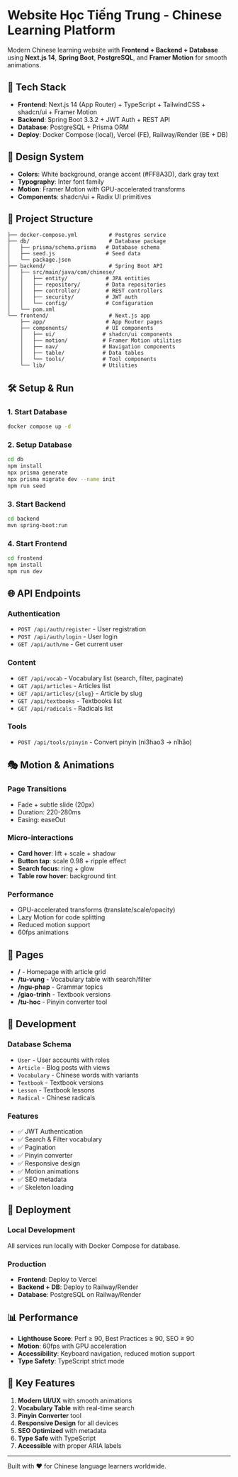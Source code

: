 # Website Học Tiếng Trung - Chinese Learning Platform

Modern Chinese learning website with **Frontend + Backend + Database** using **Next.js 14**, **Spring Boot**, **PostgreSQL**, and **Framer Motion** for smooth animations.

## 🚀 Tech Stack

- **Frontend**: Next.js 14 (App Router) + TypeScript + TailwindCSS + shadcn/ui + Framer Motion
- **Backend**: Spring Boot 3.3.2 + JWT Auth + REST API
- **Database**: PostgreSQL + Prisma ORM
- **Deploy**: Docker Compose (local), Vercel (FE), Railway/Render (BE + DB)

## 🎨 Design System

- **Colors**: White background, orange accent (#FF8A3D), dark gray text
- **Typography**: Inter font family
- **Motion**: Framer Motion with GPU-accelerated transforms
- **Components**: shadcn/ui + Radix UI primitives

## 📁 Project Structure

```
├── docker-compose.yml          # Postgres service
├── db/                         # Database package
│   ├── prisma/schema.prisma   # Database schema
│   ├── seed.js                # Seed data
│   └── package.json
├── backend/                    # Spring Boot API
│   ├── src/main/java/com/chinese/
│   │   ├── entity/            # JPA entities
│   │   ├── repository/        # Data repositories
│   │   ├── controller/        # REST controllers
│   │   ├── security/          # JWT auth
│   │   └── config/            # Configuration
│   └── pom.xml
└── frontend/                   # Next.js app
    ├── app/                   # App Router pages
    ├── components/            # UI components
    │   ├── ui/               # shadcn/ui components
    │   ├── motion/           # Framer Motion utilities
    │   ├── nav/              # Navigation components
    │   ├── table/            # Data tables
    │   └── tools/            # Tool components
    └── lib/                  # Utilities
```

## 🛠️ Setup & Run

### 1. Start Database
```bash
docker compose up -d
```

### 2. Setup Database
```bash
cd db
npm install
npx prisma generate
npx prisma migrate dev --name init
npm run seed
```

### 3. Start Backend
```bash
cd backend
mvn spring-boot:run
```

### 4. Start Frontend
```bash
cd frontend
npm install
npm run dev
```

## 🌐 API Endpoints

### Authentication
- `POST /api/auth/register` - User registration
- `POST /api/auth/login` - User login
- `GET /api/auth/me` - Get current user

### Content
- `GET /api/vocab` - Vocabulary list (search, filter, paginate)
- `GET /api/articles` - Articles list
- `GET /api/articles/{slug}` - Article by slug
- `GET /api/textbooks` - Textbooks list
- `GET /api/radicals` - Radicals list

### Tools
- `POST /api/tools/pinyin` - Convert pinyin (ni3hao3 → nǐhǎo)

## 🎭 Motion & Animations

### Page Transitions
- Fade + subtle slide (20px)
- Duration: 220-280ms
- Easing: easeOut

### Micro-interactions
- **Card hover**: lift + scale + shadow
- **Button tap**: scale 0.98 + ripple effect
- **Search focus**: ring + glow
- **Table row hover**: background tint

### Performance
- GPU-accelerated transforms (translate/scale/opacity)
- Lazy Motion for code splitting
- Reduced motion support
- 60fps animations

## 📱 Pages

- **/** - Homepage with article grid
- **/tu-vung** - Vocabulary table with search/filter
- **/ngu-phap** - Grammar topics
- **/giao-trinh** - Textbook versions
- **/tu-hoc** - Pinyin converter tool

## 🔧 Development

### Database Schema
- `User` - User accounts with roles
- `Article` - Blog posts with views
- `Vocabulary` - Chinese words with variants
- `Textbook` - Textbook versions
- `Lesson` - Textbook lessons
- `Radical` - Chinese radicals

### Features
- ✅ JWT Authentication
- ✅ Search & Filter vocabulary
- ✅ Pagination
- ✅ Pinyin converter
- ✅ Responsive design
- ✅ Motion animations
- ✅ SEO metadata
- ✅ Skeleton loading

## 🚀 Deployment

### Local Development
All services run locally with Docker Compose for database.

### Production
- **Frontend**: Deploy to Vercel
- **Backend + DB**: Deploy to Railway/Render
- **Database**: PostgreSQL on Railway/Render

## 📊 Performance

- **Lighthouse Score**: Perf ≥ 90, Best Practices ≥ 90, SEO ≥ 90
- **Motion**: 60fps with GPU acceleration
- **Accessibility**: Keyboard navigation, reduced motion support
- **Type Safety**: TypeScript strict mode

## 🎯 Key Features

1. **Modern UI/UX** with smooth animations
2. **Vocabulary Table** with real-time search
3. **Pinyin Converter** tool
4. **Responsive Design** for all devices
5. **SEO Optimized** with metadata
6. **Type Safe** with TypeScript
7. **Accessible** with proper ARIA labels

---

Built with ❤️ for Chinese language learners worldwide.
